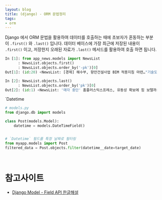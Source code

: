 ```yaml
---
layout: blog
title: (django) - ORM 문법정리
tags:
- orm
---
```


Django 에서 ORM 문법을 활용하여 데이터를 호출하는 때에 초보자가 혼동하는 부분이 `.first()` 와 `.last()` 입니다. 데이터 베이스에 가장 최근에 저장된 내용이 `.first()` 이고, 저장한지 오래된 자료가 `.last()` 메서드를 활용하여 호출 하면 됩니다.
```python
In [1]: from app_news.models import NewsList
      : NewsList.objects.first()
      : NewsList.objects.order_by('-pk')[0]
Out[1]: (id:20) <NewsList: [경제] 해수부, 항만건설사업 BIM 적용지침 마련…"기술도입 활성화 기대">

In [2]: NewsList.objects.last()
      : NewsList.objects.order_by('pk')[0]
Out[2]: (id:1) <NewsList: '매각 중단' 홈플러스익스프레스, 유동성 확보에 힘 보탤까>
```

`Datetime
```python
# models.py
from django.db import models

class Post(models.Model):
    datetime = models.DateTimeField()


# `Datetime` 필드를 특정 날짜로 필터링
from myapp.models import Post
filtered_data = Post.objects.filter(datetime__date=target_date)
```

<br/>

# 참고사이트
- [Django Model - Field API 한글해설](https://brunch.co.kr/@ddangdol/11)